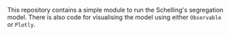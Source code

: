 This repository contains a simple module to run the Schelling's segregation model.
There is also code for visualising the model using either `Observable` or `Plotly`.
